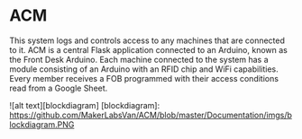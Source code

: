 # ACM
This system logs and controls access to any machines that are connected to it.
ACM is a central Flask application connected to an Arduino, known as the Front Desk Arduino.
Each machine connected to the system has a module consisting of an Arduino with an RFID chip 
and WiFi capabilities. Every member receives a FOB programmed with their access conditions 
read from a Google Sheet.  
  
![alt text][blockdiagram]
[blockdiagram]: https://github.com/MakerLabsVan/ACM/blob/master/Documentation/imgs/blockdiagram.PNG